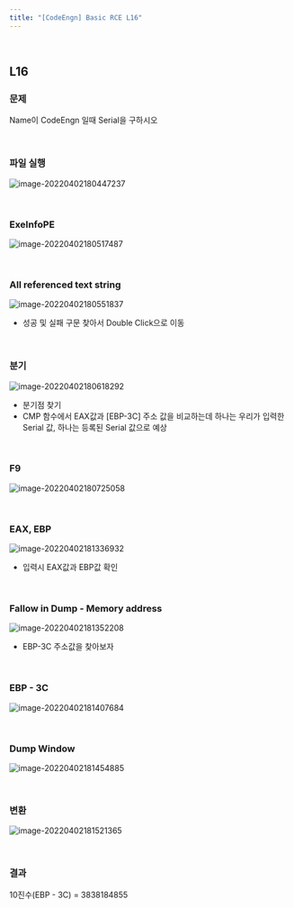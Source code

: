 ```yaml
---
title: "[CodeEngn] Basic RCE L16"
---
```


<br>

## L16

### 문제

Name이 CodeEngn 일때 Serial을 구하시오

<br>

### 파일 실행

![image-20220402180447237](https://raw.githubusercontent.com/EONION-TH3DB/image_repo/main/img/image-20220402180447237.png)

<br>

### ExeInfoPE

![image-20220402180517487](https://raw.githubusercontent.com/EONION-TH3DB/image_repo/main/img/image-20220402180517487.png)

<br>

### All referenced text string

![image-20220402180551837](https://raw.githubusercontent.com/EONION-TH3DB/image_repo/main/img/image-20220402180551837.png)

- 성공 및 실패 구문 찾아서 Double Click으로 이동

<br>

### 분기

![image-20220402180618292](https://raw.githubusercontent.com/EONION-TH3DB/image_repo/main/img/image-20220402180618292.png)

- 분기점 찾기
- CMP 함수에서 EAX값과 [EBP-3C] 주소 값을 비교하는데 하나는 우리가 입력한 Serial 값, 하나는 등록된 Serial 값으로 예상

<br>

### F9

![image-20220402180725058](https://raw.githubusercontent.com/EONION-TH3DB/image_repo/main/img/image-20220402180725058.png)

<br>

### EAX, EBP

![image-20220402181336932](https://raw.githubusercontent.com/EONION-TH3DB/image_repo/main/img/image-20220402181336932.png)

- 입력시 EAX값과 EBP값 확인

<br>

### Fallow in Dump - Memory address

![image-20220402181352208](https://raw.githubusercontent.com/EONION-TH3DB/image_repo/main/img/image-20220402181352208.png)

- EBP-3C 주소값을 찾아보자

<br>

### EBP - 3C

![image-20220402181407684](https://raw.githubusercontent.com/EONION-TH3DB/image_repo/main/img/image-20220402181407684.png)

<br>

### Dump Window

![image-20220402181454885](https://raw.githubusercontent.com/EONION-TH3DB/image_repo/main/img/image-20220402181454885.png)

<br>

### 변환

![image-20220402181521365](https://raw.githubusercontent.com/EONION-TH3DB/image_repo/main/img/image-20220402181521365.png)

<br>

### 결과

10진수(EBP - 3C) = 3838184855